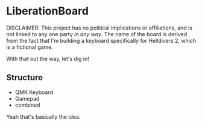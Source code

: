 # LiberationBoard

DISCLAIMER:
This project has no political implications or affiliations, and is not linked to any one party _in any way_. The name of the board is derived from the fact that I'm building a keyboard specifically for Helldivers 2, which is a fictional game.

With that out the way, let's dig in!

## Structure

- QMK Keyboard
- Gamepad
- combined

Yeah that's basically the idea.
